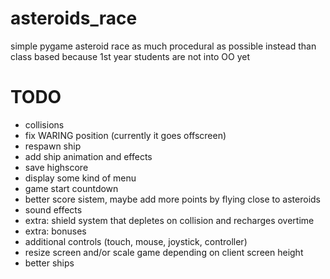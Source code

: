 # asteroids_race
 simple pygame asteroid race
 as much procedural as possible instead than class based because 1st year students are not into OO yet


# TODO
- collisions
- fix WARING position (currently it goes offscreen)
- respawn ship
- add ship animation and effects
- save highscore
- display some kind of menu
- game start countdown
- better score sistem, maybe add more points by flying close to asteroids
- sound effects
- extra: shield system that depletes on collision and recharges overtime
- extra: bonuses
- additional controls (touch, mouse, joystick, controller)
- resize screen and/or scale game depending on client screen height
- better ships